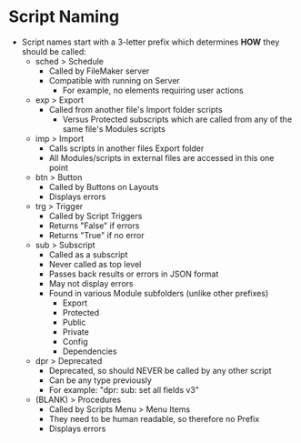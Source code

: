 # Script Naming

- Script names start with a 3-letter prefix which determines **HOW** they should be called:
  - sched > Schedule
    - Called by FileMaker server
    - Compatible with running on Server 
      - For example, no elements requiring user actions
  - exp > Export
    - Called from another file's Import folder scripts
      - Versus Protected subscripts which are called from any of the same file's Modules scripts
  - imp > Import
    - Calls scripts in another files Export folder
    - All Modules/scripts in external files are accessed in this one point
  - btn > Button
    - Called by Buttons on Layouts
    - Displays errors
  - trg > Trigger
    - Called by Script Triggers
    - Returns "False" if errors
    - Returns "True" if no error
  - sub > Subscript
    - Called as a subscript
    - Never called as top level 
    - Passes back results or errors in JSON format
    - May not display errors
    - Found in various Module subfolders (unlike other prefixes)
      - Export
      - Protected
      - Public
      - Private
      - Config
      - Dependencies
  - dpr > Deprecated
    - Deprecated, so should NEVER be called by any other script
    - Can be any type previously
    - For example: "dpr: sub: set all fields v3"
  - (BLANK) > Procedures
    - Called by Scripts Menu > Menu Items
    - They need to be human readable, so therefore no Prefix
    - Displays errors
